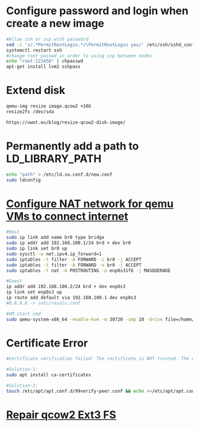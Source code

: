 <!---
# Start VMs with user mode network
```bash
sudo qemu-system-x86_64 -m 10240 -smp 4 -net nic,model=e1000 -net user,hostfwd=tcp:127.0.0.1:1569-:22 -drive file=/home/tlyu/dfs-fuzzing/disk-images/cephfs-images-v2/focal.qcow2 -kernel /home/tlyu/dfs-fuzzing/kernels/kernel-5.15-new/kernel-5.15-nfs/arch/x86_64/boot/bzImage -append "root=/dev/sda console=ttyS0"

ip addr add 10.0.2.15/24 dev enp0s3
ip link set enp0s3 up
10.0.2.3 -> /etc/resolv.conf
```
--->

# Configure password and login when create a new image
```bash
#Allow ssh or scp with password
sed -i 's/.*PermitRootLogin.*/\PermitRootLogin yes/' /etc/ssh/sshd_config
systemctl restart ssh
#change root passwd in order to using scp between nodes
echo "root:123456" | chpasswd
apt-get install lvm2 sshpass
```

# Extend disk

```bash
qemu-img resize image.qcow2 +10G
resize2fs /dev/sda

https://uwot.eu/blog/resize-qcow2-disk-image/
```

# Permanently add a path to LD_LIBRARY_PATH
```bash
echo "path" > /etc/ld.so.conf.d/new.conf
sudo ldconfig
```

# [Configure NAT network for qemu VMs to connect internet](https://futurewei-cloud.github.io/ARM-Datacenter/qemu/network-aarch64-qemu-guests/)
```bash
#Host
sudo ip link add name br0 type bridge
sudo ip addr add 192.168.100.1/24 brd + dev br0
sudo ip link set br0 up
sudo sysctl -w net.ipv4.ip_forward=1
sudo iptables -t filter -A FORWARD -i br0 -j ACCEPT
sudo iptables -t filter -A FORWARD -o br0 -j ACCEPT
sudo iptables -t nat -A POSTROUTING -o enp0s31f6 -j MASQUERADE

#Guest
ip addr add 192.168.100.2/24 brd + dev enp0s3
ip link set enp0s3 up
ip route add default via 192.168.100.1 dev enp0s3
#8.8.8.8 -> /etc/resolv.conf

#VM start cmd
sudo qemu-system-x86_64 -enable-kvm -m 30720 -smp 10 -drive file=/home/tlyu/dfs-fuzzing/disk-images/cephfs-images-v2/focal.qcow2 -kernel /home/tlyu/dfs-fuzzing/kernels/kernel-5.15/kernel-5.15-cephfs/arch/x86_64/boot/bzImage -append "root=/dev/sda console=ttyS0" -nic bridge,br=br0,model=virtio-net-pci,mac=02:76:7d:d7:1e:3f
```

# Certificate Error
```bash
#Certificate verification failed: The certificate is NOT trusted. The certificate issuer is unknown.  Could not handshake: Error in the certificate verification. [IP: XX.XXX.XX.XXX]

#Solution-1:
sudo apt install ca-certificates

#Solution-2:
touch /etc/apt/apt.conf.d/99verify-peer.conf && echo >>/etc/apt/apt.conf.d/99verify-peer.conf "Acquire { https::Verify-Peer false }"
```

# [Repair qcow2 Ext3 FS](https://news.numlock.ch/it/how-to-check-filesystems-in-a-qcow2-image)
